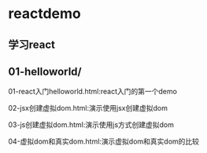 # reactdemo
学习react
-
01-helloworld/
-
01-react入门helloworld.html:react入门的第一个demo

02-jsx创建虚拟dom.html:演示使用jsx创建虚拟dom

03-js创建虚拟dom.html:演示使用js方式创建虚拟dom

04-虚拟dom和真实dom.html:演示虚拟dom和真实dom的比较

